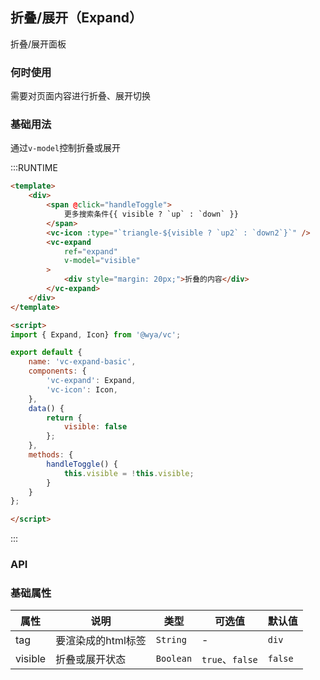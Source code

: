 ## 折叠/展开（Expand）

折叠/展开面板

### 何时使用

需要对页面内容进行折叠、展开切换

### 基础用法
通过`v-model`控制折叠或展开

:::RUNTIME
```html
<template>
	<div>
		<span @click="handleToggle">
			更多搜索条件{{ visible ? `up` : `down` }}
		</span>
		<vc-icon :type="`triangle-${visible ? `up2` : `down2`}`" />
		<vc-expand 
			ref="expand"
			v-model="visible"
		>
			<div style="margin: 20px;">折叠的内容</div>
		</vc-expand>
	</div>
</template>

<script>
import { Expand, Icon} from '@wya/vc';

export default {
	name: 'vc-expand-basic',
	components: {
		'vc-expand': Expand,
		'vc-icon': Icon,
	},
	data() {
		return {
			visible: false
		};
	},
	methods: {
		handleToggle() {
			this.visible = !this.visible;
		}
	}
};

</script>
```
:::

### API

### 基础属性

属性 | 说明 | 类型 | 可选值 | 默认值
---|---|---|---|---
tag | 要渲染成的html标签 |`String` | - | `div`
visible | 折叠或展开状态 | `Boolean` | `true`、`false` | `false`
